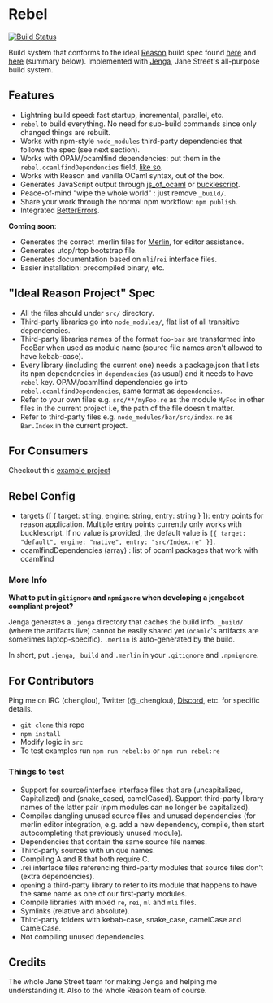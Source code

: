 # Rebel
[![Build Status](https://travis-ci.org/bsansouci/rebel.svg?branch=esy)](https://travis-ci.org/bsansouci/rebel)

Build system that conforms to the ideal [Reason](https://github.com/facebook/reason) build spec found [here](https://github.com/facebook/reason/wiki/Reason-Project:-Proposal-For-Unifying-Local-Development-And-Package-Management) and [here](https://github.com/facebook/reason/wiki/The-Ideal-Package-Sandbox) (summary below). Implemented with [Jenga](https://github.com/janestreet/jenga), Jane Street's all-purpose build system.

## Features

- Lightning build speed: fast startup, incremental, parallel, etc.
- `rebel` to build everything. No need for sub-build commands since only changed things are rebuilt.
- Works with npm-style `node_modules` third-party dependencies that follows the spec (see next section).
- Works with OPAM/ocamlfind dependencies: put them in the `rebel.ocamlfindDependencies` field, [like so](https://github.com/reasonml/rebel/blob/cf3eb23a5526dc007469384d274c2cbdc40fae83/examples/reason-project/package.json#L17).
- Works with Reason and vanilla OCaml syntax, out of the box.
- Generates JavaScript output through [js_of_ocaml](http://ocsigen.org/js_of_ocaml/) or [bucklescript](https://github.com/bloomberg/bucklescript).
- Peace-of-mind "wipe the whole world" : just remove `_build/`.
- Share your work through the normal npm workflow: `npm publish`.
- Integrated [BetterErrors](https://github.com/npm-ml/BetterErrors).

**Coming soon**:
- Generates the correct .merlin files for [Merlin](https://github.com/the-lambda-church/merlin), for editor assistance.
- Generates utop/rtop bootstrap file.
- Generates documentation based on `mli`/`rei` interface files.
- Easier installation: precompiled binary, etc.

## "Ideal Reason Project" Spec

- All the files should under `src/` directory.
- Third-party libraries go into `node_modules/`, flat list of all transitive dependencies.
- Third-party libraries names of the format `foo-bar` are transformed into FooBar when used as module name (source file names aren't allowed to have kebab-case).
- Every library (including the current one) needs a package.json that lists its npm dependencies in `dependencies` (as usual) and it needs to have `rebel` key. OPAM/ocamlfind dependencies go into `rebel.ocamlfindDependencies`, same format as `dependencies`.
- Refer to your own files e.g. `src/**/myFoo.re` as the module `MyFoo` in other files in the current project i.e, the path of the file doesn't matter.
- Refer to third-party files e.g. `node_modules/bar/src/index.re` as `Bar.Index` in the current project.

## For Consumers

Checkout this [example project](https://github.com/reasonml/RebelExampleProject)

## Rebel Config

- targets ([ { target: string, engine: string, entry: string } ]): entry points for reason application. Multiple entry points currently only works with bucklescript. If no value is provided, the default value is `[{ target: "default", engine: "native", entry: "src/Index.re" }]`.
- ocamlfindDependencies (array) : list of ocaml packages that work with ocamlfind

### More Info
**What to put in `gitignore` and `npmignore` when developing a jengaboot compliant project?**

Jenga generates a `.jenga` directory that caches the build info. `_build/` (where the artifacts live) cannot be easily shared yet (`ocamlc`'s artifacts are sometimes laptop-specific). `.merlin` is auto-generated by the build.

In short, put `.jenga`, `_build` and `.merlin` in your `.gitignore` and `.npmignore`.

## For Contributors
Ping me on IRC (chenglou), Twitter (@_chenglou), [Discord](https://discord.gg/reasonml), etc. for specific details.

- `git clone` this repo
- `npm install`
- Modify logic in `src`
- To test examples run `npm run rebel:bs` or `npm run rebel:re`

### Things to test
- Support for source/interface interface files that are (uncapitalized, Capitalized) and (snake_cased, camelCased). Support third-party library names of the latter pair (npm modules can no longer be capitalized).
- Compiles dangling unused source files and unused dependencies (for merlin editor integration, e.g. add a new dependency, compile, then start autocompleting that previously unused module).
- Dependencies that contain the same source file names.
- Third-party sources with unique names.
- Compiling A and B that both require C.
- .rei interface files referencing third-party modules that source files don't (extra dependencies).
- `open`ing a third-party library to refer to its module that happens to have the same name as one of our first-party modules.
- Compile libraries with mixed `re`, `rei`, `ml` and `mli` files.
- Symlinks (relative and absolute).
- Third-party folders with kebab-case, snake_case, camelCase and CamelCase.
- Not compiling unused dependencies.

## Credits
The whole Jane Street team for making Jenga and helping me understanding it. Also to the whole Reason team of course.
